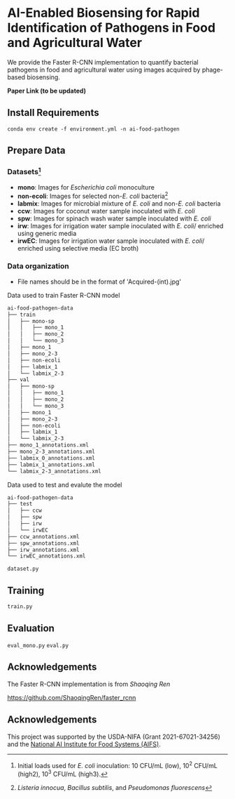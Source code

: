 # AI-Enabled Biosensing for Rapid Identification of Pathogens in Food and Agricultural Water

We provide the Faster R-CNN implementation to quantify bacterial pathogens in food and agricultural water using images acquired by phage-based biosensing.

**Paper Link (to be updated)**

## Install Requirements

```
conda env create -f environment.yml -n ai-food-pathogen
```

## Prepare Data


### **Datasets[^1]**

- **mono**: Images for *Escherichia coli* monoculture
- **non-ecoli**: Images for selected non-*E. coli* bacteria[^2]
- **labmix**: Images for microbial mixture of *E. coli* and non-*E. coli* bacteria
- **ccw**: Images for coconut water sample inoculated with *E. coli*
- **spw**: Images for spinach wash water sample inoculated with *E. coli*
- **irw**: Images for irrigation water sample inoculated with *E. coli*/ enriched using generic media
- **irwEC**: Images for irrigation water sample inoculated with *E. coli*/ enriched using selective media (EC broth)

[^1]: Initial loads used for *E. coli* inoculation: 10 CFU/mL (low), 10<sup>2</sup> CFU/mL (high2), 10<sup>3</sup> CFU/mL (high3).
[^2]: *Listeria innocua*, *Bacillus subtilis*, and *Pseudomonas fluorescens*

### **Data organization**

- File names should be in the format of 'Acquired-(int).jpg'

Data used to train Faster R-CNN model
```bash
ai-food-pathogen-data
├── train
│   ├── mono-sp
│   │   ├── mono_1
│   │   ├── mono_2
│   │   └── mono_3
│   ├── mono_1
│   ├── mono_2-3
│   ├── non-ecoli
│   ├── labmix_1
│   └── labmix_2-3
├── val
│   ├── mono-sp
│   │   ├── mono_1
│   │   ├── mono_2
│   │   └── mono_3
│   ├── mono_1
│   ├── mono_2-3
│   ├── non-ecoli
│   ├── labmix_1
│   └── labmix_2-3
├── mono_1_annotations.xml
├── mono_2-3_annotations.xml
├── labmix_0_annotations.xml
├── labmix_1_annotations.xml
└── labmix_2-3_annotations.xml

```

Data used to test and evalute the model
```bash
ai-food-pathogen-data
├── test
│   ├── ccw
│   ├── spw
│   ├── irw
│   └── irwEC
├── ccw_annotations.xml
├── spw_annotations.xml
├── irw_annotations.xml
└── irwEC_annotations.xml

```
`dataset.py`

## Training

`train.py`

## Evaluation

`eval_mono.py`
`eval.py`

## Acknowledgements

The Faster R-CNN implementation is from *Shaoqing Ren*

https://github.com/ShaoqingRen/faster_rcnn

## Acknowledgements

This project was supported by the USDA-NIFA (Grant 2021-67021-34256) and the [National AI Institute for Food Systems (AIFS)](https://aifs.ucdavis.edu).
